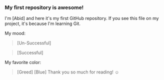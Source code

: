 ### My first repository is awesome!

I'm [Abid] and here it's my first GitHub repository.
If you see this file on my project, it's because I'm learning Git.

My mood:

> [Un-Successful]

> [Successful]

My favorite color:

> [Greed]
> [Blue]
Thank you so much for reading! ☺
